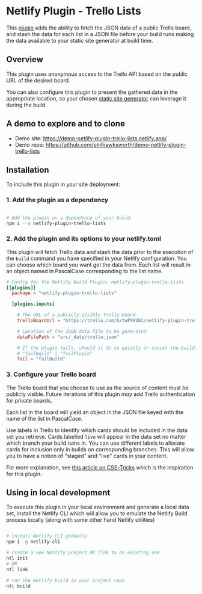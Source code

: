# Netlify Plugin - Trello Lists

This [plugin](https://www.netlify.com/build/plugins-beta?utm_source=github&utm_medium=plugin-trellolists-pnh&utm_campaign=devex) adds the ability to fetch the JSON data of a public Trello board, and stash the data for each list in a JSON file before your build runs making the data available to your static site generator at build time.

## Overview

This plugin uses anonymous access to the Trello API based on the public URL of the desired board.

You can also configure this plugin to present the gathered data in the appropriate location, so your chosen [static site generator](https://www.netlify.com/blog/2020/04/14/what-is-a-static-site-generator-and-3-ways-to-find-the-best-one/?utm_source=github&utm_medium=plugin-formsubmissions-pnh&utm_campaign=devex) can leverage it during the build.

## A demo to explore and to clone

- Demo site: https://demo-netlify-plugin-trello-lists.netlify.app/
- Demo repo: https://github.com/philhawksworth/demo-netlify-plugin-trello-lists

## Installation

To include this plugin in your site deployment:

### 1. Add the plugin as a dependency

```bash

# Add the plugin as a dependency of your build
npm i --s netlify-plugin-trello-lists

```

### 2. Add the plugin and its options to your netlify.toml

This plugin will fetch Trello data and stash the data prior to the execution of the `build` command you have specified in your Netlify configuration. You can choose which board you want get the data from. Each list will result in an object named in PascalCase corresponding to the list name.


```toml
# Config for the Netlify Build Plugin: netlify-plugin-trello-lists
[[plugins]]
  package = "netlify-plugin-trello-lists"

  [plugins.inputs]

    # The URL of a publicly visible Trello board
    trelloBoardUrl = "https://trello.com/b/twPXW2W1/netlify-plugin-trello-list-info"

    # Location of the JSON data file to be generated
    dataFilePath = "src/_data/trello.json"

    # If the plugin fails, should it do so quietly or cancel the build?
    # "failBuild" | "failPlugin"
    fail = "failBuild"


```

### 3. Configure your Trello board

The Trello board that you choose to use as the source of content must be publicly visible. Future iterations of this plugin _may_ add Trello authentication for private boards.

Each list in the board will yield an object in the JSON file keyed with the name of the list in PascalCase.

Use labels in Trello to identify which cards should be included in the data set you retrieve. Cards labelled `live` will appear in the data set no matter which branch your build ruins in. You can use different labels to allocate cards for inclusion only in builds on corresponding branches. This will allow you to have a notion of "staged" and "live" cards in your content.

For more explanation, see [this article on CSS-Tricks](https://css-tricks.com/using-trello-as-a-super-simple-cms/) which is the inspiration for this plugin.


## Using in local development

To execute this plugin in your local environment and generate a local data set, install the Netlify CLI which will allow you to emulate the Netlify Build process locally (along with some other hand Netlify utilities)

```bash

# install Netlify CLI globally
npm i -g netlify-cli

# create a new Netlify project OR link to an existing one
ntl init
# OR
ntl link

# run the Netlify build in your project repo
ntl build
```
